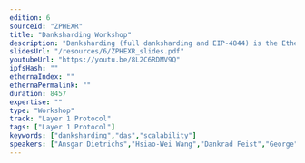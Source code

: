 ```yaml
---
edition: 6
sourceId: "ZPHEXR"
title: "Danksharding Workshop"
description: "Danksharding (full danksharding and EIP-4844) is the Ethereum layer 1 scaling protocol that Ethereum R&D teams are working on these days. This workshop is organized by the Ethereum Foundation Consensus R&D team. We will introduce to you the danksharding family solutions."
slidesUrl: "/resources/6/ZPHEXR_slides.pdf"
youtubeUrl: "https://youtu.be/8L2C6RDMV9Q"
ipfsHash: ""
ethernaIndex: ""
ethernaPermalink: ""
duration: 8457
expertise: ""
type: "Workshop"
track: "Layer 1 Protocol"
tags: ["Layer 1 Protocol"]
keywords: ["danksharding","das","scalability"]
speakers: ["Ansgar Dietrichs","Hsiao-Wei Wang","Dankrad Feist","George","protolambda","Francesco"]
---
```


